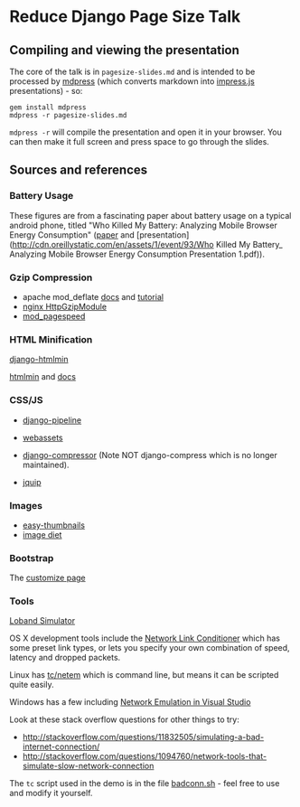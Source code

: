 # Reduce Django Page Size Talk

## Compiling and viewing the presentation

The core of the talk is in `pagesize-slides.md` and is intended to be processed by [mdpress](http://egonschiele.github.io/mdpress/) (which converts markdown into [impress.js](http://bartaz.github.io/impress.js) presentations) - so:

```
gem install mdpress
mdpress -r pagesize-slides.md
```

`mdpress -r` will compile the presentation and open it in your browser.  You can then make it full screen and press space to go through the slides.

## Sources and references

### Battery Usage

These figures are from a fascinating paper about battery usage on a typical android phone, titled "Who Killed My Battery: Analyzing Mobile Browser Energy Consumption" ([paper](http://crypto.stanford.edu/~dabo/pubs/papers/browserpower.pdf) and [presentation](http://cdn.oreillystatic.com/en/assets/1/event/93/Who Killed My Battery_ Analyzing Mobile Browser Energy Consumption Presentation 1.pdf)).

### Gzip Compression

- apache mod_deflate [docs](http://httpd.apache.org/docs/2.2/mod/mod_deflate.html) and [tutorial](http://www.cyberciti.biz/tips/speed-up-apache-20-web-access-or-downloads-with-mod_deflate.html)
- [nginx HttpGzipModule](http://wiki.nginx.org/HttpGzipModule)
- [mod_pagespeed](https://developers.google.com/speed/pagespeed/module)

### HTML Minification

[django-htmlmin](https://github.com/cobrateam/django-htmlmin)

[htmlmin](https://github.com/mankyd/htmlmin) and [docs](https://htmlmin.readthedocs.org/en/latest/)

### CSS/JS

- [django-pipeline](http://django-pipeline.readthedocs.org/)
- [webassets](http://webassets.readthedocs.org/)
- [django-compressor](http://django-compressor.readthedocs.org/) (Note NOT django-compress which is no longer maintained).

- [jquip](https://github.com/mythz/jquip)

### Images

- [easy-thumbnails](http://easy-thumbnails.readthedocs.org/)
- [image diet](https://github.com/samastur/image-diet)

### Bootstrap

The [customize page](http://getbootstrap.com/customize/)

### Tools

[Loband Simulator](http://www.loband.org/loband/simulator.jsp)

OS X development tools include the [Network Link Conditioner](http://9to5mac.com/2011/08/10/new-in-os-x-lion-network-link-conditioner-utility-lets-you-simulate-internet-and-bandwidth-conditions/) which has some preset link types, or lets you specify your own combination of speed, latency and dropped packets.

Linux has [tc/netem](http://www.linuxfoundation.org/collaborate/workgroups/networking/netem) which is command line, but means it can be scripted quite easily.

Windows has a few including [Network Emulation in Visual Studio](http://blogs.msdn.com/b/lkruger/archive/2009/06/08/introducing-true-network-emulation-in-visual-studio-2010.aspx)

Look at these stack overflow questions for other things to try:

* http://stackoverflow.com/questions/11832505/simulating-a-bad-internet-connection/
* http://stackoverflow.com/questions/1094760/network-tools-that-simulate-slow-network-connection

The `tc` script used in the demo is in the file [badconn.sh](https://github.com/foobacca/reduce-django-page-size/blob/master/badconn.sh) - feel free to use and modify it yourself.
